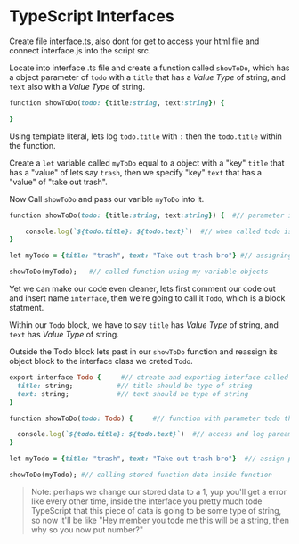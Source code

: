 # TypeScript Interfaces

Create file interface.ts, also dont for get to access your html file and connect interface.js into the script src.

Locate into interface .ts file and create a function called ```showToDo```, which has a object  parameter of ```todo``` with a ```title``` that has a *Value Type* of string, and ```text``` also with a *Value Type* of string.

```Ruby
function showToDo(todo: {title:string, text:string}) {

} 
```

Using template literal, lets log ```todo.title``` with ```:``` then the ```todo.title``` within the function.

Create a ```let``` variable called ```myToDo``` equal to a object with a "key" ```title``` that has a "value" of lets say ```trash```, then we specify "key" ```text``` that has a "value" of "take out trash".

Now Call ```showToDo``` and pass our varible ```myToDo``` into it.

```Ruby
function showToDo(todo: {title:string, text:string}) {  #// parameter is object with two arguments

    console.log(`${todo.title}: ${todo.text}`)  #// when called todo is the object
}

let myTodo = {title: "trash", text: "Take out trash bro"} #// assigning object values to variable.

showToDo(myTodo);   #// called function using my variable objects 
```

Yet we can make our code even cleaner, lets first comment our code out and insert name ```interface```, then we're going to call it ```Todo```, which is a block statment.

Within our ```Todo``` block, we have to say ```title``` has *Value Type* of string, and ```text``` has *Value Type* of string.

Outside the Todo block lets past in our ```showToDo``` function and reassign its object block to the interface class we creted ```Todo```.

```Ruby
export interface Todo {     #// ctreate and exporting interface called Todo
  title: string;           #// title should be type of string
  text: string;            #// text should be type of string
}

function showToDo(todo: Todo) {     #// function with parameter todo that takes object of Todo interface

  console.log(`${todo.title}: ${todo.text}`)  #// access and log pareameter object with name of title and text.
}

let myTodo = {title: "trash", text: "Take out trash bro"}  #// assign parameter object values and store the data

showToDo(myTodo); #// calling stored function data inside function
```

> Note: perhaps we change our stored data to a 1, yup you'll get a error like every other time, inside the interface you pretty much tode TypeScript that this piece of data is going to be some type of string, so now it'll be like "Hey member you tode me this will be a string, then why so you now put number?"


